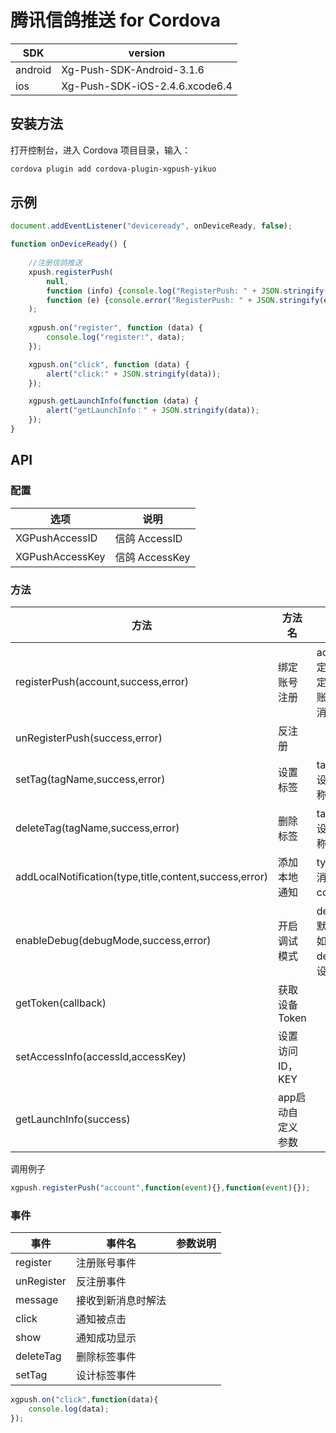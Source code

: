 # 腾讯信鸽推送 for Cordova

SDK     | version
------- | --------------------------------
android | Xg-Push-SDK-Android-3.1.6
ios     | Xg-Push-SDK-iOS-2.4.6.xcode6.4

## 安装方法

打开控制台，进入 Cordova 项目目录，输入：

```bash
cordova plugin add cordova-plugin-xgpush-yikuo
```
## 示例
```js
document.addEventListener("deviceready", onDeviceReady, false);

function onDeviceReady() {
    
    //注册信鸽推送
    xpush.registerPush(
        null,
        function (info) {console.log("RegisterPush: " + JSON.stringify(info));},
        function (e) {console.error("RegisterPush: " + JSON.stringify(e));}
    );
    
    xgpush.on("register", function (data) {
        console.log("register:", data);
    });

    xgpush.on("click", function (data) {
        alert("click:" + JSON.stringify(data));
    });

    xgpush.getLaunchInfo(function (data) {
        alert("getLaunchInfo：" + JSON.stringify(data));
    }); 
}
```
## API

### 配置

选项 | 说明
----| ----
XGPushAccessID | 信鸽 AccessID
XGPushAccessKey | 信鸽 AccessKey

### 方法

方法                                | 方法名           | 参数说明 
------------------------------------|------------------|---------------------------------------------------
registerPush(account,success,error) | 绑定账号注册     | account：绑定的账号，绑定后可以针对账号发送推送消息
unRegisterPush(success,error)       | 反注册           |
setTag(tagName,success,error)       | 设置标签         | tagName：待设置的标签名称
deleteTag(tagName,success,error)    | 删除标签         | tagName：待设置的标签名称
addLocalNotification(type,title,content,success,error) | 添加本地通知| type:1通知，2消息 title:标题 content:内容
enableDebug(debugMode,success,error)| 开启调试模式     |  debugMode：默认为false。如果要开启debug日志，设为true
getToken(callback)                  |  获取设备Token   |
setAccessInfo(accessId,accessKey)   | 设置访问ID，KEY  |
getLaunchInfo(success)              | app启动自定义参数|

调用例子
```js
xgpush.registerPush("account",function(event){},function(event){});
```
### 事件

事件        |  事件名             |  参数说明                  
------------|---------------------|------------------------------------------
register    | 注册账号事件       | 
unRegister  | 反注册事件          |
message     | 接收到新消息时解法  |
click       | 通知被点击          |
show        | 通知成功显示        |
deleteTag   | 删除标签事件        |
setTag      | 设计标签事件        |
```js
xgpush.on("click",function(data){
    console.log(data);
});
```
